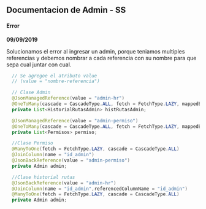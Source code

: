 ## Documentacion de Admin - SS

#### Error
**09/09/2019**

Solucionamos el error al ingresar un admin, porque teniamos multiples referencias y debemos nombrar a cada referencia con su nombre para que sepa cual juntar con cual.
```java
  // Se agregoe el atributo value
  // (value = "nombre-referencia")

  // Clase Admin
  @JsonManagedReference(value = "admin-hr")
  @OneToMany(cascade = CascadeType.ALL, fetch = FetchType.LAZY, mappedBy = "admin")
  private List<HistorialRutasAdmin> histRutasAdmin;

  @JsonManagedReference(value = "admin-permiso")
  @OneToMany(cascade = CascadeType.ALL, fetch = FetchType.LAZY, mappedBy = "admin")
  private List<Permisos> permiso;

  //Clase Permiso
  @ManyToOne(fetch = FetchType.LAZY, cascade = CascadeType.ALL)
  @JoinColumn(name = "id_admin")
  @JsonBackReference(value = "admin-permiso")
  private Admin admin;

  //Clase historial rutas  
  @JsonBackReference(value = "admin-hr")
  @JoinColumn(name = "id_admin",referencedColumnName = "id_admin")
  @ManyToOne(fetch = FetchType.LAZY, cascade = CascadeType.ALL)
  private Admin admin;

```
